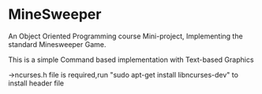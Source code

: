 # MineSweeper
An Object Oriented Programming course Mini-project, Implementing the standard Minesweeper Game.

This is a simple Command based implementation with Text-based Graphics

->ncurses.h file is required,run "sudo apt-get install libncurses-dev" to install header file
